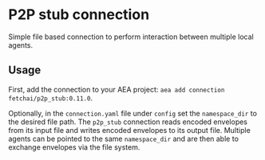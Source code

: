 # P2P stub connection

Simple file based connection to perform interaction between multiple local agents.

## Usage

First, add the connection to your AEA project: `aea add connection fetchai/p2p_stub:0.11.0`.

Optionally, in the `connection.yaml` file under `config` set the `namespace_dir` to the desired file path. The `p2p_stub` connection reads encoded envelopes from its input file and writes encoded envelopes to its output file. Multiple agents can be pointed to the same `namespace_dir` and are then able to exchange envelopes via the file system.
